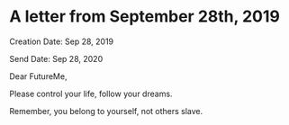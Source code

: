 # A letter from September 28th, 2019

Creation Date: Sep 28, 2019

Send Date: Sep 28, 2020



Dear FutureMe,

Please control your life, follow your dreams.

Remember, you belong to yourself, not others slave.
